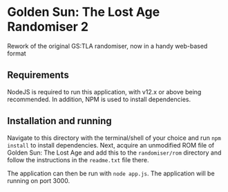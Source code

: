 # Golden Sun: The Lost Age Randomiser 2
Rework of the original GS:TLA randomiser, now in a handy web-based format

## Requirements
NodeJS is required to run this application, with v12.x or above being recommended. In addition, NPM is used to install dependencies.

## Installation and running
Navigate to this directory with the terminal/shell of your choice and run `npm install` to install dependencies.
Next, acquire an unmodified ROM file of Golden Sun: The Lost Age and add this to the `randomiser/rom` directory and follow the instructions in the `readme.txt` file there.

The application can then be run with `node app.js`. The application will be running on port 3000.
